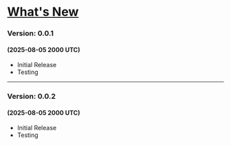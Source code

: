 # <u>What's New</u>

### Version: 0.0.1
#### (2025-08-05 2000 UTC)
* Initial Release
* Testing
  
-----
### Version: 0.0.2
#### (2025-08-05 2000 UTC)
* Initial Release
* Testing
